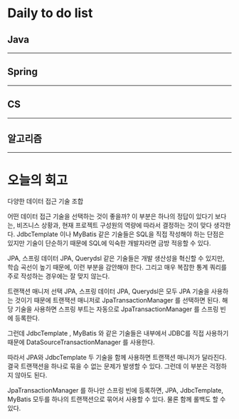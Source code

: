 # Daily to do list
## Java 

- - -
## Spring   

-- - -
## CS    

- - -
## 알고리즘    

---------
# 오늘의 회고

다양한 데이터 접근 기술 조합

어떤 데이터 접근 기술을 선택하는 것이 좋을까?
이 부분은 하나의 정답이 있다기 보다는, 비즈니스 상황과, 현재 프로젝트 구성원의 역량에 따라서 결정하는 것이 맞다 생각한다. 
JdbcTemplate 이나 MyBatis 같은 기술들은 SQL을 직접 작성해야 하는 단점은 있지만 기술이 단순하기 때문에 SQL에 익숙한 개발자라면 금방 적응할 수 있다.

JPA, 스프링 데이터 JPA, Querydsl 같은 기술들은 개발 생산성을 혁신할 수 있지만, 학습 곡선이 높기 때문에, 이런 부분을 감안해야 한다. 
그리고 매우 복잡한 통계 쿼리를 주로 작성하는 경우에는 잘 맞지 않는다.

트랜잭션 매니저 선택
JPA, 스프링 데이터 JPA, Querydsl은 모두 JPA 기술을 사용하는 것이기 때문에 트랜잭션 매니저로 JpaTransactionManager 를 선택하면 된다. 
해당 기술을 사용하면 스프링 부트는 자동으로 JpaTransactionManager 를 스프링 빈에 등록한다.

그런데 JdbcTemplate , MyBatis 와 같은 기술들은 내부에서 JDBC를 직접 사용하기 때문에 DataSourceTransactionManager 를 사용한다.

따라서 JPA와 JdbcTemplate 두 기술을 함께 사용하면 트랜잭션 매니저가 달라진다. 결국 트랜잭션을 하나로 묶을 수 없는 문제가 발생할 수 있다. 그런데 이 부분은 걱정하지 않아도 된다.

JpaTransactionManager 를 하나만 스프링 빈에 등록하면, JPA, JdbcTemplate, MyBatis 모두를 하나의 트랜잭션으로 묶어서 사용할 수 있다. 물론 함께 롤백도 할 수 있다.

